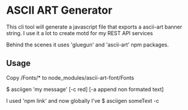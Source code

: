 # ASCII ART Generator

This cli tool will generate a javascript file that exports a ascii-art banner string.
I use it a lot to create motd for my REST API services

Behind the scenes it uses 'gluegun' and 'ascii-art' npm packages.

## Usage

Copy /Fonts/\* to node_modules/ascii-art-font/Fonts

$ asciigen 'my message' [-c red] [-a append non formated text]

I used 'npm link' and now globally I've
$ asciigen someText -c
